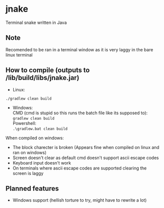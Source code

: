 # jnake
Terminal snake written in Java

## Note
Recomended to be ran in a terminal window as it is very laggy in the bare linux terminal

## How to compile (outputs to <srcdir>/lib/build/libs/jnake.jar)
* Linux:
```
./gradlew clean build
```
* Windows:  
CMD (cmd is stupid so this runs the batch file like its supposed to):  
`gradlew clean build`  
Powershell:  
`.\gradlew.bat clean build`  
 
When compiled on windows:
* The block charecter is broken (Appears fine when compiled on linux and ran on windows)
* Screen doesn't clear as default cmd doesn't support ascii escape codes
* Keyboard input doesn't work
* On terminals where ascii escape codes are supported clearing the screen is laggy
  

  
## Planned features
* Windows support (hellish torture to try, might have to rewrite a lot)

